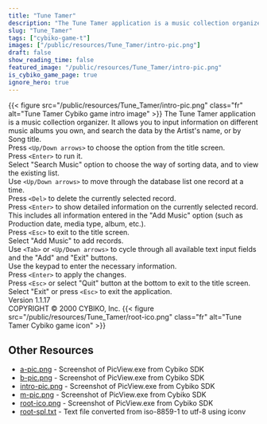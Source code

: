 ```yaml
---
title: "Tune Tamer"
description: "The Tune Tamer application is a music collection organizer. It allows you to input information on different music albums you own, and search the data by the Artist's name, or by Song title. Press `<Up/Down arrows>`  to choose the option from the title screen. Press `<Enter>`  t..."
slug: "Tune_Tamer"
tags: ["cybiko-game-t"]
images: ["/public/resources/Tune_Tamer/intro-pic.png"]
draft: false
show_reading_time: false
featured_image: "/public/resources/Tune_Tamer/intro-pic.png"
is_cybiko_game_page: true
ignore_hero: true
---
```

{{< figure src="/public/resources/Tune_Tamer/intro-pic.png" class="fr" alt="Tune Tamer Cybiko game intro image" >}}
The Tune Tamer application is a music collection organizer. It allows you to input information on different music albums you own, and search the data by the Artist's name, or by Song title. \
Press `<Up/Down arrows>`  to choose the option from the title screen. \
Press `<Enter>`  to run it. \
Select "Search Music" option to choose the way of sorting data, and to view the existing list. \
Use `<Up/Down arrows>`  to move through the database list one record at a time. \
Press `<Del>`  to delete the currently selected record. \
Press `<Enter>`  to show detailed information on the currently selected record. This includes all information entered in the "Add Music" option (such as Production date, media type, album, etc.). \
Press `<Esc>`  to exit to the title screen. \
Select "Add Music" to add records. \
Use `<Tab>`  or `<Up/Down arrows>`  to cycle through all available text input fields and the "Add" and "Exit" buttons. \
Use the keypad to enter the necessary information. \
Press `<Enter>`  to apply the changes. \
Press `<Esc>`  or select "Quit" button at the bottom to exit to the title screen. \
Select "Exit" or press `<Esc>`  to exit the application. \
Version 1.1.17 \
COPYRIGHT © 2000 CYBIKO, Inc. {{< figure src="/public/resources/Tune_Tamer/root-ico.png" class="fr" alt="Tune Tamer Cybiko game icon" >}}

## Other Resources
* [a-pic.png](/public/resources/Tune_Tamer/a-pic.png) - Screenshot of PicView.exe from Cybiko SDK
* [b-pic.png](/public/resources/Tune_Tamer/b-pic.png) - Screenshot of PicView.exe from Cybiko SDK
* [intro-pic.png](/public/resources/Tune_Tamer/intro-pic.png) - Screenshot of PicView.exe from Cybiko SDK
* [m-pic.png](/public/resources/Tune_Tamer/m-pic.png) - Screenshot of PicView.exe from Cybiko SDK
* [root-ico.png](/public/resources/Tune_Tamer/root-ico.png) - Screenshot of PicView.exe from Cybiko SDK
* [root-spl.txt](/public/resources/Tune_Tamer/root-spl.txt) - Text file converted from iso-8859-1 to utf-8 using iconv
